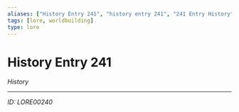 ```yaml
---
aliases: ["History Entry 241", "history entry 241", "241 Entry History"]
tags: [lore, worldbuilding]
type: lore
---
```


# History Entry 241

*History*

---
*ID: LORE00240*